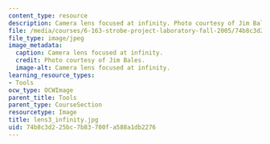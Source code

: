 ```yaml
---
content_type: resource
description: Camera lens focused at infinity. Photo courtesy of Jim Bales.
file: /media/courses/6-163-strobe-project-laboratory-fall-2005/74b8c3d225bc7b83700fa588a1db2276_lens3_infinity.jpg
file_type: image/jpeg
image_metadata:
  caption: Camera lens focused at infinity.
  credit: Photo courtesy of Jim Bales.
  image-alt: Camera lens focused at infinity.
learning_resource_types:
- Tools
ocw_type: OCWImage
parent_title: Tools
parent_type: CourseSection
resourcetype: Image
title: lens3_infinity.jpg
uid: 74b8c3d2-25bc-7b83-700f-a588a1db2276
---
```

